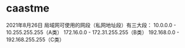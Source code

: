 # caastme

2021年8月26日
局域网可使用的网段（私网地址段）有三大段：
10.0.0.0 - 10.255.255.255（A类）
172.16.0.0 - 172.31.255.255（B类）
192.168.0.0 - 192.168.255.255（C类）
